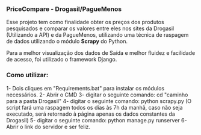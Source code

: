 ### PriceCompare - Drogasil/PagueMenos

Esse projeto tem como finalidade obter os preços dos produtos pesquisados e comparar os valores entre eles nos sites da Drogasil (Utilizando a API) e da PagueMenos, utilizando uma técnica de raspagem de dados utilizando o módulo **Scrapy** do Python.

Para a melhor visualização dos dados de Saída e melhor fluidez e facilidade de acesso, foi utilizado o framework Django. 

### Como utilizar:

1- Dois cliques em "Requirements.bat" para instalar os módulos necessários.
2- Abrir o CMD
3- digitar o seguinte comando: cd "caminho para a pasta Drogasil"
4- digitar o seguinte comando: python scrapy.py (O script fará uma raspagem todos os dias às 7h da manhã, caso não seja executado, será retornado à página apenas os dados constantes da Drogasil)
5- digitar o seguinte comando: python manage.py runserver
6- Abrir o link do servidor e ser feliz.
